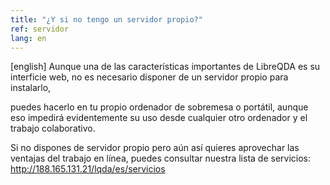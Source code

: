 ```yaml
---
title: "¿Y si no tengo un servidor propio?"
ref: servidor
lang: en
---
```


[english] Aunque una de las características importantes de LibreQDA es su interficie web, no es necesario disponer de un servidor propio para instalarlo,

puedes hacerlo en tu propio ordenador de sobremesa o portátil, aunque eso impedirá evidentemente su uso desde cualquier otro ordenador y el trabajo colaborativo.

Si no dispones de servidor propio pero aún así quieres aprovechar las ventajas del trabajo en línea, puedes consultar nuestra lista de servicios: http://188.165.131.21/lqda/es/servicios
